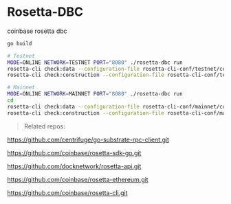 # Rosetta-DBC

coinbase rosetta dbc

```sh
go build

# Testnet
MODE=ONLINE NETWORK=TESTNET PORT="8080" ./rosetta-dbc run
rosetta-cli check:data --configuration-file rosetta-cli-conf/testnet/config.json
rosetta-cli check:construction --configuration-file rosetta-cli-conf/testnet/config.json

# Mainnet
MODE=ONLINE NETWORK=MAINNET PORT="8080" ./rosetta-dbc run
cd
rosetta-cli check:data --configuration-file rosetta-cli-conf/mainnet/config.json
rosetta-cli check:construction --configuration-file rosetta-cli-conf/mainnet/config.json
```

> Related repos:

https://github.com/centrifuge/go-substrate-rpc-client.git

https://github.com/coinbase/rosetta-sdk-go.git

https://github.com/docknetwork/rosetta-api.git

https://github.com/coinbase/rosetta-ethereum.git

https://github.com/coinbase/rosetta-cli.git

